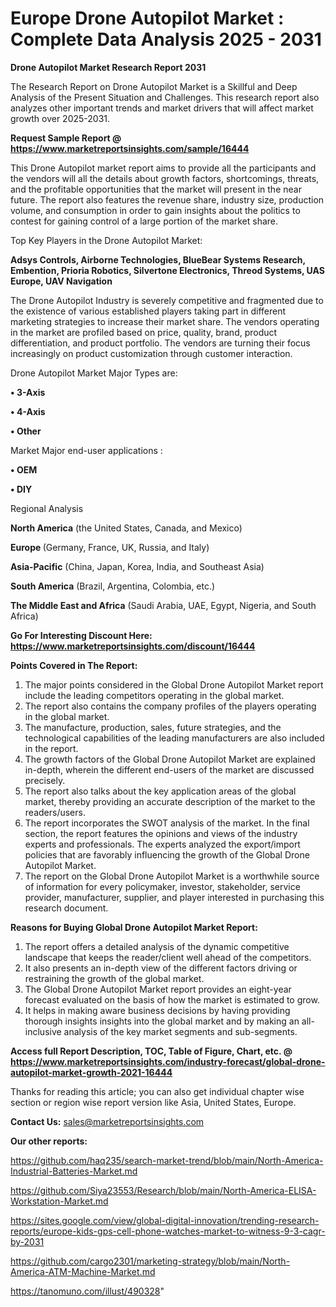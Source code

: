 # Europe Drone Autopilot Market : Complete Data Analysis 2025 - 2031

<strong>Drone Autopilot Market Research Report 2031</strong>

The Research Report on Drone Autopilot Market is a Skillful and Deep Analysis of the Present Situation and Challenges. This research report also analyzes other important trends and market drivers that will affect market growth over 2025-2031.

<strong>Request Sample Report @ <a href=https://www.marketreportsinsights.com/sample/16444>https://www.marketreportsinsights.com/sample/16444</a></strong>

This Drone Autopilot market report aims to provide all the participants and the vendors will all the details about growth factors, shortcomings, threats, and the profitable opportunities that the market will present in the near future. The report also features the revenue share, industry size, production volume, and consumption in order to gain insights about the politics to contest for gaining control of a large portion of the market share.

Top Key Players in the Drone Autopilot Market:

<strong>Adsys Controls, Airborne Technologies, BlueBear Systems Research, Embention, Prioria Robotics, Silvertone Electronics, Threod Systems, UAS Europe, UAV Navigation</strong>

The Drone Autopilot Industry is severely competitive and fragmented due to the existence of various established players taking part in different marketing strategies to increase their market share. The vendors operating in the market are profiled based on price, quality, brand, product differentiation, and product portfolio. The vendors are turning their focus increasingly on product customization through customer interaction.

Drone Autopilot Market Major Types are:

<strong>• 3-Axis

• 4-Axis

• Other</strong>

Market Major end-user applications :

<strong>• OEM

• DIY</strong>

Regional Analysis

</u><strong><b>North America</b></strong> (the United States, Canada, and Mexico)

<strong><b>Europe </b></strong>(Germany, France, UK, Russia, and Italy)

<strong><b>Asia-Pacific</b></strong> (China, Japan, Korea, India, and Southeast Asia)

<strong><b>South America</b></strong> (Brazil, Argentina, Colombia, etc.)

<strong><b>The Middle East and Africa</b></strong> (Saudi Arabia, UAE, Egypt, Nigeria, and South Africa)

<strong>Go For Interesting Discount Here: <a href=https://www.marketreportsinsights.com/discount/16444>https://www.marketreportsinsights.com/discount/16444</a></strong>

<strong>Points Covered in The Report:</strong>
<ol>
  <li>The major points considered in the Global Drone Autopilot Market report include the leading competitors operating in the global market.</li>
  <li>The report also contains the company profiles of the players operating in the global market.</li>
  <li>The manufacture, production, sales, future strategies, and the technological capabilities of the leading manufacturers are also included in the report.</li>
  <li>The growth factors of the Global Drone Autopilot Market are explained in-depth, wherein the different end-users of the market are discussed precisely.</li>
  <li>The report also talks about the key application areas of the global market, thereby providing an accurate description of the market to the readers/users.</li>
  <li>The report incorporates the SWOT analysis of the market. In the final section, the report features the opinions and views of the industry experts and professionals. The experts analyzed the export/import policies that are favorably influencing the growth of the Global Drone Autopilot Market.</li>
  <li>The report on the Global Drone Autopilot Market is a worthwhile source of information for every policymaker, investor, stakeholder, service provider, manufacturer, supplier, and player interested in purchasing this research document.</li>
</ol>
<strong>Reasons for Buying Global Drone Autopilot Market Report:</strong>

<ol>
  <li>The report offers a detailed analysis of the dynamic competitive landscape that keeps the reader/client well ahead of the competitors.</li>
  <li>It also presents an in-depth view of the different factors driving or restraining the growth of the global market.</li>
  <li>The Global Drone Autopilot Market report provides an eight-year forecast evaluated on the basis of how the market is estimated to grow.</li>
  <li>It helps in making aware business decisions by having providing thorough insights insights into the global market and by making an all-inclusive analysis of the key market segments and sub-segments.</li>
</ol>
<strong>Access full Report Description, TOC, Table of Figure, Chart, etc. @ <a href=https://www.marketreportsinsights.com/industry-forecast/global-drone-autopilot-market-growth-2021-16444>https://www.marketreportsinsights.com/industry-forecast/global-drone-autopilot-market-growth-2021-16444</a></strong>


Thanks for reading this article; you can also get individual chapter wise section or region wise report version like Asia, United States, Europe.

<strong>Contact Us:</strong>
sales@marketreportsinsights.com

<strong>Our other reports:</strong>

<a href=https://github.com/haq235/search-market-trend/blob/main/North-America-Industrial-Batteries-Market.md>https://github.com/haq235/search-market-trend/blob/main/North-America-Industrial-Batteries-Market.md</a>

<a href=https://github.com/Siya23553/Research/blob/main/North-America-ELISA-Workstation-Market.md>https://github.com/Siya23553/Research/blob/main/North-America-ELISA-Workstation-Market.md</a>

<a href=https://sites.google.com/view/global-digital-innovation/trending-research-reports/europe-kids-gps-cell-phone-watches-market-to-witness-9-3-cagr-by-2031>https://sites.google.com/view/global-digital-innovation/trending-research-reports/europe-kids-gps-cell-phone-watches-market-to-witness-9-3-cagr-by-2031</a>

<a href=https://github.com/cargo2301/marketing-strategy/blob/main/North-America-ATM-Machine-Market.md>https://github.com/cargo2301/marketing-strategy/blob/main/North-America-ATM-Machine-Market.md</a>

<a href=https://tanomuno.com/illust/490328>https://tanomuno.com/illust/490328</a>"
